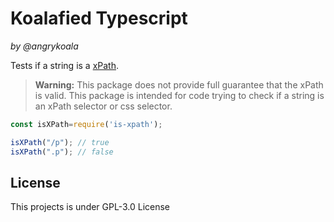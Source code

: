 Koalafied Typescript
====================
_by @angrykoala_

Tests if a string is a [xPath](https://en.wikipedia.org/wiki/XPath).


> **Warning:** This package does not provide full guarantee that the xPath is valid. This package is intended for code trying to check if a string is an xPath selector or css selector.

```js
const isXPath=require('is-xpath');

isXPath("/p"); // true
isXPath(".p"); // false
```

## License
This projects is under GPL-3.0 License
